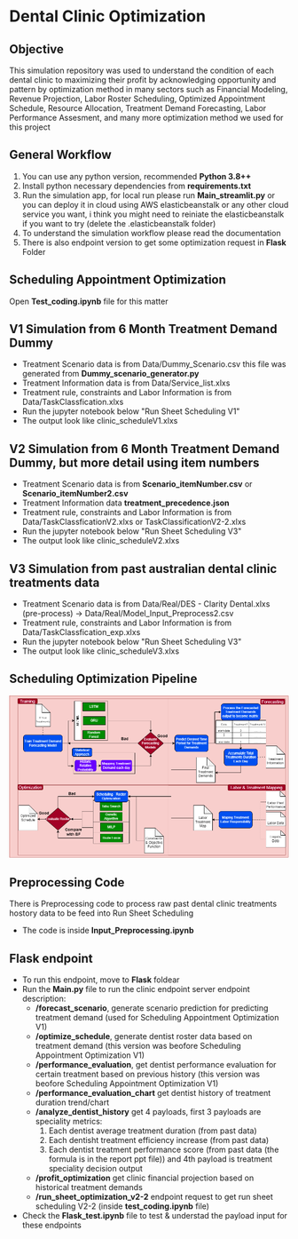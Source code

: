 # Dental Clinic Optimization

## Objective
This simulation repository was used to understand the condition of each dental clinic to maximizing their profit by acknowledging opportunity and pattern by optimization method in many sectors such as Financial Modeling, Revenue Projection, Labor Roster Scheduling, Optimized Appointment Schedule, Resource Allocation, Treatment Demand Forecasting, Labor Performance Assesment, and many more optimization method we used for this project

## General Workflow
1. You can use any python version, recommended **Python 3.8++**
2. Install python necessary dependencies from **requirements.txt**
3. Run the simulation app, for local run please run **Main_streamlit.py** or you can deploy it in cloud using AWS elasticbeanstalk or any other cloud service you want, i think you might need to reiniate the elasticbeanstalk if you want to try (delete the .elasticbeanstalk folder)
4. To understand the simulation workflow please read the documentation
5. There is also endpoint version to get some optimization request in **Flask** Folder

## Scheduling Appointment Optimization
Open **Test_coding.ipynb** file for this matter
## V1 Simulation from 6 Month Treatment Demand Dummy
- Treatment Scenario data is from Data/Dummy_Scenario.csv this file was generated from **Dummy_scenario_generator.py**
- Treatment Information data is from Data/Service_list.xlxs
- Treatment rule, constraints and Labor Information is from Data/TaskClassfication.xlxs
- Run the jupyter notebook below "Run Sheet Scheduling V1"
- The output look like clinic_scheduleV1.xlxs

## V2 Simulation from 6 Month Treatment Demand Dummy, but more detail using item numbers
- Treatment Scenario data is from **Scenario_itemNumber.csv** or **Scenario_itemNumber2.csv** 
- Treatment Information data **treatment_precedence.json**
- Treatment rule, constraints and Labor Information is from Data/TaskClassficationV2.xlxs or TaskClassificationV2-2.xlxs
- Run the jupyter notebook below "Run Sheet Scheduling V3"
- The output look like clinic_scheduleV2.xlxs

## V3 Simulation from past australian dental clinic treatments data
- Treatment Scenario data is from Data/Real/DES - Clarity Dental.xlxs (pre-process) -> Data/Real/Model_Input_Preprocess2.csv
- Treatment rule, constraints and Labor Information is from Data/TaskClassfication_exp.xlxs
- Run the jupyter notebook below "Run Sheet Scheduling V3"
- The output look like clinic_scheduleV3.xlxs

## Scheduling Optimization Pipeline
![Schedule Optimization Pipeline](GAIA_Pipeline.png)


## Preprocessing Code
There is Preprocessing code to process raw past dental clinic treatments hostory data to be feed into Run Sheet Scheduling
- The code is inside **Input_Preprocessing.ipynb**

## Flask endpoint
- To run this endpoint, move to **Flask** foldear
- Run the **Main.py** file to run the clinic endpoint server
    endpoint description:
    - **/forecast_scenario**, generate scenario prediction for predicting treatment demand (used for Scheduling Appointment Optimization V1)
    - **/optimize_schedule**, generate dentist roster data based on treatment demand (this version was beofore Scheduling Appointment Optimization V1)
    - **/performance_evaluation**, get dentist performance evaluation for certain treatment  based on previous history (this version was beofore Scheduling Appointment Optimization V1)
    - **/performance_evaluation_chart** get dentist history of treatment duration trend/chart
    - **/analyze_dentist_history** get 4 payloads, first 3 payloads are speciality metrics: 
        1. Each dentist average treatment duration (from past data)
        2. Each dentisht treatment efficiency increase (from past data)
        3. Each dentist treatment performance score (from past data (the formula is in the report ppt file))
        and 4th payload is treatment speciality decision output
    - **/profit_optimization** get clinic financial projection based on historical treatment demands
    - **/run_sheet_optimization_v2-2** endpoint request to get run sheet scheduling V2-2 (inside **test_coding.ipynb** file)
- Check the **Flask_test.ipynb** file to test & understad the payload input for these endpoints


